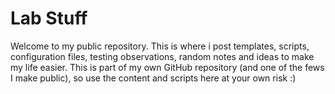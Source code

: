 # Lab Stuff

Welcome to my public repository.
This is where i post templates, scripts, configuration files, testing observations, random notes and ideas to make my life easier. This is part of my own GitHub repository (and one of the fews I make public), so use the content and scripts here at your own risk :)
